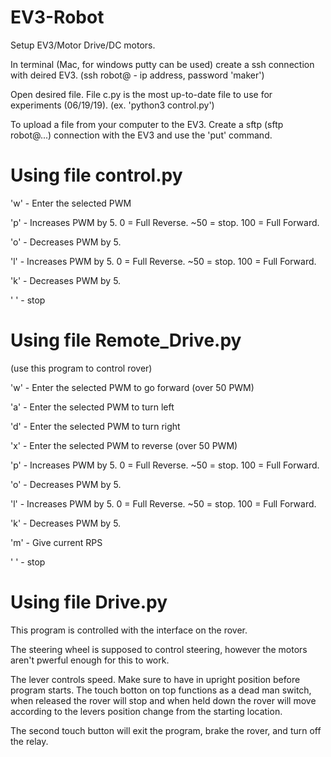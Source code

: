 # EV3-Robot

Setup EV3/Motor Drive/DC motors.

In terminal (Mac, for windows putty can be used) create a ssh connection with deired EV3. (ssh robot@ - ip address, password 'maker')

Open desired file. File c.py is the most up-to-date file to use for experiments (06/19/19). (ex. 'python3 control.py')

To upload a file from your computer to the EV3. Create a sftp (sftp robot@...) connection with the EV3 and use the 'put' command.


# Using file control.py

'w' - Enter the selected PWM

'p' - Increases PWM by 5. 0 = Full Reverse. ~50 = stop. 100 = Full Forward.

'o' - Decreases PWM by 5.

'l' - Increases PWM by 5. 0 = Full Reverse. ~50 = stop. 100 = Full Forward.

'k' - Decreases PWM by 5.

' ' - stop

# Using file Remote_Drive.py

(use this program to control rover)

'w' - Enter the selected PWM to go forward (over 50 PWM)

'a' - Enter the selected PWM to turn left

'd' - Enter the selected PWM to turn right

'x' - Enter the selected PWM to reverse (over 50 PWM)

'p' - Increases PWM by 5. 0 = Full Reverse. ~50 = stop. 100 = Full Forward.

'o' - Decreases PWM by 5.

'l' - Increases PWM by 5. 0 = Full Reverse. ~50 = stop. 100 = Full Forward.

'k' - Decreases PWM by 5.

'm' - Give current RPS

' ' - stop

# Using file Drive.py

This program is controlled with the interface on the rover.

The steering wheel is supposed to control steering, however the motors aren't pwerful enough for this to work.

The lever controls speed. Make sure to have in upright position before program starts. The touch botton on top functions as a dead man switch, when released the rover will stop and when held down the rover will move according to the levers position change from the starting location.

The second touch button will exit the program, brake the rover, and turn off the relay.
